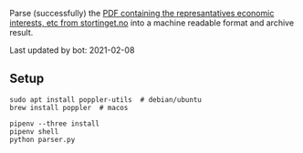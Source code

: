 Parse (successfully) the [PDF containing the represantatives economic interests, etc from stortinget.no](https://www.stortinget.no/no/Stortinget-og-demokratiet/Representantene/Okonomiske-interesser/) into a machine readable format and archive result.

Last updated by bot: 2021-02-08

## Setup
    sudo apt install poppler-utils  # debian/ubuntu
    brew install poppler  # macos

    pipenv --three install
    pipenv shell
    python parser.py
